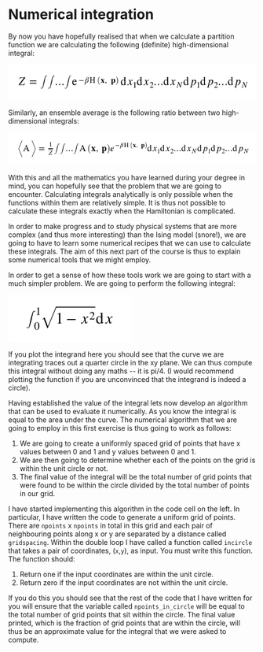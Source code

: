 # Numerical integration

By now you have hopefully realised that when we calculate a partition function we are calculating the following (definite) high-dimensional integral:

![](eq1.png) 

Similarly, an ensemble average is the following ratio between two high-dimensional integrals:

![](eq2.png)

With this and all the mathematics you have learned during your degree in mind, you can hopefully see that the problem that we are going to encounter.  Calculating integrals analytically is only possible when the functions within them are relatively simple.  It is thus not possible to calculate these integrals exactly when the Hamiltonian is complicated.

In order to make progress and to study physical systems that are more complex (and thus more interesting) than the Ising model (snore!), we are going to have to learn some numerical recipes that we can use to calculate these integrals.  The aim of this next part of the course is thus to explain some numerical tools that we might employ.

In order to get a sense of how these tools work we are going to start with a much simpler problem.  We are going to perform the following integral:

![](eq3.png)

If you plot the integrand here you should see that the curve we are integrating traces out a quarter circle in the xy plane.  We can thus compute this integral without doing any maths -- it is pi/4.  (I would recommend plotting the function if you are unconvinced that the integrand is indeed a circle).

Having established the value of the integral lets now develop an algorithm that can be used to evaluate it numerically.  As you know the integral is equal to the area under the curve.  The numerical algorithm that we are going to employ in this first exercise is thus going to work as follows:

1. We are going to create a uniformly spaced grid of points that have x values between 0 and 1 and y values between 0 and 1.
2. We are then going to determine whether each of the points on the grid is within the unit circle or not.
3. The final value of the integral will be the total number of grid points that were found to be within the circle divided by the total number of points in our grid.

I have started implementing this algorithm in the code cell on the left.  In particular, I have written the code to generate a uniform grid of points.  There are `npoints` x `npoints` in total in this grid and each pair of neighbouring points along x or y are separated by a distance called `gridspacing`.  Within the double loop I have called a function called `incircle` that takes a pair of coordinates, (`x`,`y`), as input.  You must write this function.  The function should:

1. Return one if the input coordinates are within the unit circle.
2. Return zero if the input coordinates are not within the unit circle.  

If you do this you should see that the rest of the code that I have written for you will ensure that the variable called `npoints_in_circle` will be equal to the total number of grid points that sit within the circle.  The final value printed, which is the fraction of grid points that are within the circle, will thus be an approximate value for the integral that we were asked to compute.   

 
